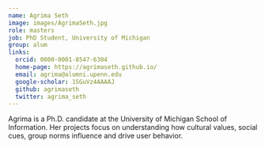 ```yaml
---
name: Agrima Seth
image: images/AgrimaSeth.jpg
role: masters
job: PhD Student, University of Michigan
group: alum
links:
  orcid: 0000-0001-8547-6304
  home-page: https://agrimaseth.github.io/
  email: agrima@alumni.upenn.edu
  google-scholar: 1SGuVz4AAAAJ
  github: agrimaseth
  twitter: agrima_seth
---
```


Agrima is a Ph.D. candidate at the University of Michigan School of Information. Her projects focus on understanding how cultural values, social cues, group norms influence and drive user behavior.
